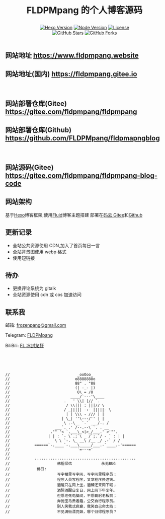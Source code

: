 <h1><p align="center">FLDPMpang 的个人博客源码</p></h1>

<p align="center">
  <a title="Hexo Version" target="_blank" href="https://hexo.io/zh-cn/"><img alt="Hexo Version" src="https://img.shields.io/badge/Hexo-5.1.1-brightgreen?style=for-the-badge"></a>
  <a title="Node Version" target="_blank" href="https://nodejs.org/zh-cn/"><img alt="Node Version" src="https://img.shields.io/badge/Node-v12.18.4-yellowgreen?style=for-the-badge"></a>
  <a title="License" target="_blank" href="https://github.com/FLDPMpang/fldpmapngblog/blob/master/LICENSE"><img alt="License" src="https://img.shields.io/github/license/FLDPMpang/fldpmapngblog?style=for-the-badge"></a>
  <br />
  <a title="GitHub Stars" target="_blank" href="https://github.com/FLDPMpang/fldpmapngblog/stargazers"><img alt="GitHub Stars" src="https://img.shields.io/github/stars/FLDPMpang/fldpmapngblog?style=social"></a>  
  <a title="GitHub Forks" target="_blank" href="https://github.com/FLDPMpang/fldpmapngblog/network/members"><img alt="GitHub Forks" src="https://img.shields.io/github/forks/FLDPMpang/fldpmapngblog?style=social"></a>  
  <br />
  <br />
  
</p>

## 网站地址 https://www.fldpmpang.website

## 网站地址(国内) https://fldpmpang.gitee.io

<br>

## 网站部署仓库(Gitee) https://gitee.com/fldpmpang/fldpmpang

## 网站部署仓库(Github) https://github.com/FLDPMpang/fldpmapngblog

<br>

## 网站源码(Gitee) https://gitee.com/fldpmpang/fldpmpang-blog-code

## 网站架构

基于[Hexo](https://hexo.io/zh-cn/)博客框架,使用[Fluid](https://github.com/fluid-dev/hexo-theme-fluid)博客主题搭建
部署在[码云 Gitee](https://fldpmpang.gitee.io)和[Github](https://fldpmpang.github.io/fldpmapngblog/)

## 更新记录

- 全站公共资源使用 CDN,加入了首页每日一言
- 全站背景图使用 webp 格式
- 使用短链接

## 待办

- 更换评论系统为 gitalk
- 全站资源使用 cdn 或 cos 加速访问

## 联系我

邮箱: [frozenpang@gmail.com](mailto:frozenpang@gmail.com)

Telegram: [FLDPMpang](https://t.me/FLDPMpang)

BiliBili: [FL 冰封龙虾](https://space.bilibili.com/288308942)

<br />
<br />

```

//                              _ooOoo_
//                             o8888888o
//                             88" . "88
//                             (| -_- |)
//                              O\ = /O
//                           ____/`---'\____
//                        .   ' \\| |// `.
//                         / \\||| : |||// \
//                        / _||||| -:- |||||- \
//                         | | \\\ - /// | |
//                       | \_| ''\---/'' | |
//                        \ .-\__ `-` ___/-. /
//                    ___`. .' /--.--\ `. . __
//                  ."" '< `.___\_<|>_/___.' >'"".
//                 | | : `- \`.;`\ _ /`;.`/ - ` : | |
//                    \ \ `-. \_ __\ /__ _/ .-` / /
//           ======`-.____`-.___\_____/___.-`____.-'======
//                              `=---='
//
//           .............................................
//                     佛祖保佑             永无BUG
//            佛曰:
//                     写字楼里写字间，写字间里程序员；
//                     程序人员写程序，又拿程序换酒钱。
//                     酒醒只在网上坐，酒醉还来网下眠；
//                     酒醉酒醒日复日，网上网下年复年。
//                     但愿老死电脑间，不愿鞠躬老板前；
//                     奔驰宝马贵者趣，公交自行程序员。
//                     别人笑我忒疯癫，我笑自己命太贱；
//                     不见满街漂亮妹，哪个归得程序员？
```
